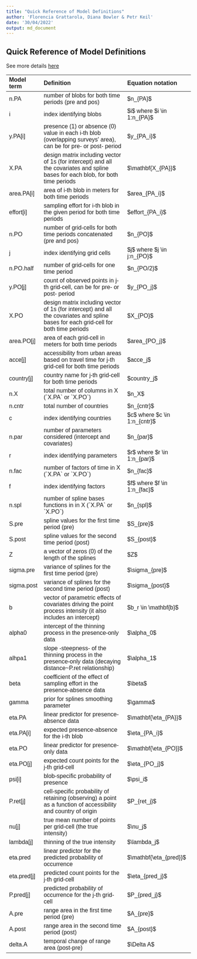 ```yaml
---
title: "Quick Reference of Model Definitions"
author: 'Florencia Grattarola, Diana Bowler & Petr Keil'
date: '30/04/2022'
output: md_document
---
```


## Quick Reference of Model Definitions

See more details [here](/model_definitions.md)


<table class=" lightable-paper lightable-striped lightable-hover" style='font-family: "Arial Narrow", arial, helvetica, sans-serif; margin-left: auto; margin-right: auto;'>
 <thead>
  <tr>
   <th style="text-align:left;"> Model term </th>
   <th style="text-align:left;"> Definition </th>
   <th style="text-align:left;"> Equation notation </th>
  </tr>
 </thead>
<tbody>
  <tr>
   <td style="text-align:left;"> n.PA </td>
   <td style="text-align:left;"> number of blobs for both time periods (pre and pos) </td>
   <td style="text-align:left;"> $n_{PA}$ </td>
  </tr>
  <tr>
   <td style="text-align:left;"> i </td>
   <td style="text-align:left;"> index identifying blobs </td>
   <td style="text-align:left;"> $i$ where $i \in 1:n_{PA}$ </td>
  </tr>
  <tr>
   <td style="text-align:left;"> y.PA[i] </td>
   <td style="text-align:left;"> presence (1) or absence (0) value in each i-th blob (overlapping surveys' area), can be for pre- or post- period </td>
   <td style="text-align:left;"> $y_{PA_i}$ </td>
  </tr>
  <tr>
   <td style="text-align:left;"> X.PA </td>
   <td style="text-align:left;"> design matrix including vector of 1s (for intercept) and all the covariates and spline bases for each blob, for both time periods </td>
   <td style="text-align:left;"> $\mathbf{X_{PA}}$ </td>
  </tr>
  <tr>
   <td style="text-align:left;"> area.PA[i] </td>
   <td style="text-align:left;"> area of i-th blob in meters for both time periods </td>
   <td style="text-align:left;"> $area_{PA_i}$ </td>
  </tr>
  <tr>
   <td style="text-align:left;"> effort[i] </td>
   <td style="text-align:left;"> sampling effort for i-th blob in the given period for both time periods </td>
   <td style="text-align:left;"> $effort_{PA_i}$ </td>
  </tr>
  <tr>
   <td style="text-align:left;"> n.PO </td>
   <td style="text-align:left;"> number of grid-cells for both time periods concatenated (pre and pos) </td>
   <td style="text-align:left;"> $n_{PO}$ </td>
  </tr>
  <tr>
   <td style="text-align:left;"> j </td>
   <td style="text-align:left;"> index identifying grid cells </td>
   <td style="text-align:left;"> $j$ where $j \in j:n_{PO}$ </td>
  </tr>
  <tr>
   <td style="text-align:left;"> n.PO.half </td>
   <td style="text-align:left;"> number of grid-cells for one time period </td>
   <td style="text-align:left;"> $n_{PO/2}$ </td>
  </tr>
  <tr>
   <td style="text-align:left;"> y.PO[j] </td>
   <td style="text-align:left;"> count of observed points in j-th grid-cell, can be for pre- or post- period </td>
   <td style="text-align:left;"> $y_{PO_j}$ </td>
  </tr>
  <tr>
   <td style="text-align:left;"> X.PO </td>
   <td style="text-align:left;"> design matrix including vector of 1s (for intercept) and all the covariates and spline bases for each grid-cell for both time periods </td>
   <td style="text-align:left;"> $X_{PO}$ </td>
  </tr>
  <tr>
   <td style="text-align:left;"> area.PO[j] </td>
   <td style="text-align:left;"> area of each grid-cell in meters for both time periods </td>
   <td style="text-align:left;"> $area_{PO_j}$ </td>
  </tr>
  <tr>
   <td style="text-align:left;"> acce[j] </td>
   <td style="text-align:left;"> accessibility from urban areas based on travel time for j-th grid-cell for both time periods </td>
   <td style="text-align:left;"> $acce_j$ </td>
  </tr>
  <tr>
   <td style="text-align:left;"> country[j] </td>
   <td style="text-align:left;"> country name for j-th grid-cell for both time periods </td>
   <td style="text-align:left;"> $country_j$ </td>
  </tr>
  <tr>
   <td style="text-align:left;"> n.X </td>
   <td style="text-align:left;"> total number of columns in X (`X.PA` or `X.PO`) </td>
   <td style="text-align:left;"> $n_X$ </td>
  </tr>
  <tr>
   <td style="text-align:left;"> n.cntr </td>
   <td style="text-align:left;"> total number of countries </td>
   <td style="text-align:left;"> $n_{cntr}$ </td>
  </tr>
  <tr>
   <td style="text-align:left;"> c </td>
   <td style="text-align:left;"> index identifying countries </td>
   <td style="text-align:left;"> $c$ where $c \in 1:n_{cntr}$ </td>
  </tr>
  <tr>
   <td style="text-align:left;"> n.par </td>
   <td style="text-align:left;"> number of parameters considered (intercept and covariates) </td>
   <td style="text-align:left;"> $n_{par}$ </td>
  </tr>
  <tr>
   <td style="text-align:left;"> r </td>
   <td style="text-align:left;"> index identifying parameters </td>
   <td style="text-align:left;"> $r$ where $r \in 1:n_{par}$ </td>
  </tr>
  <tr>
   <td style="text-align:left;"> n.fac </td>
   <td style="text-align:left;"> number of factors of time in X (`X.PA` or `X.PO`) </td>
   <td style="text-align:left;"> $n_{fac}$ </td>
  </tr>
  <tr>
   <td style="text-align:left;"> f </td>
   <td style="text-align:left;"> index identifying factors </td>
   <td style="text-align:left;"> $f$ where $f \in 1:n_{fac}$ </td>
  </tr>
  <tr>
   <td style="text-align:left;"> n.spl </td>
   <td style="text-align:left;"> number of spline bases functions in in X (`X.PA` or `X.PO`) </td>
   <td style="text-align:left;"> $n_{spl}$ </td>
  </tr>
  <tr>
   <td style="text-align:left;"> S.pre </td>
   <td style="text-align:left;"> spline values for the first time period (pre) </td>
   <td style="text-align:left;"> $S_{pre}$ </td>
  </tr>
  <tr>
   <td style="text-align:left;"> S.post </td>
   <td style="text-align:left;"> spline values for the second time period (post) </td>
   <td style="text-align:left;"> $S_{post}$ </td>
  </tr>
  <tr>
   <td style="text-align:left;"> Z </td>
   <td style="text-align:left;"> a vector of zeros (0) of the length of the splines </td>
   <td style="text-align:left;"> $Z$ </td>
  </tr>
  <tr>
   <td style="text-align:left;"> sigma.pre </td>
   <td style="text-align:left;"> variance of splines for the first time period (pre) </td>
   <td style="text-align:left;"> $\sigma_{pre}$ </td>
  </tr>
  <tr>
   <td style="text-align:left;"> sigma.post </td>
   <td style="text-align:left;"> variance of splines for the second time period (post) </td>
   <td style="text-align:left;"> $\sigma_{post}$ </td>
  </tr>
  <tr>
   <td style="text-align:left;"> b </td>
   <td style="text-align:left;"> vector of parametric effects of covariates driving the point process intensity (it also includes an intercept) </td>
   <td style="text-align:left;"> $b_r \in \mathbf{b}$ </td>
  </tr>
  <tr>
   <td style="text-align:left;"> alpha0 </td>
   <td style="text-align:left;"> intercept of the thinning process in the presence-only data </td>
   <td style="text-align:left;"> $\alpha_0$ </td>
  </tr>
  <tr>
   <td style="text-align:left;"> alhpa1 </td>
   <td style="text-align:left;"> slope -steepness- of the thinning process in the presence-only data (decaying distance~P.ret relationship) </td>
   <td style="text-align:left;"> $\alpha_1$ </td>
  </tr>
  <tr>
   <td style="text-align:left;"> beta </td>
   <td style="text-align:left;"> coefficient of the effect of sampling effort in the presence-absence data </td>
   <td style="text-align:left;"> $\beta$ </td>
  </tr>
  <tr>
   <td style="text-align:left;"> gamma </td>
   <td style="text-align:left;"> prior for splines smoothing parameter </td>
   <td style="text-align:left;"> $\gamma$ </td>
  </tr>
  <tr>
   <td style="text-align:left;"> eta.PA </td>
   <td style="text-align:left;"> linear predictor for presence-absence data </td>
   <td style="text-align:left;"> $\mathbf{\eta_{PA}}$ </td>
  </tr>
  <tr>
   <td style="text-align:left;"> eta.PA[i] </td>
   <td style="text-align:left;"> expected presence-absence for the i-th blob </td>
   <td style="text-align:left;"> $\eta_{PA_i}$ </td>
  </tr>
  <tr>
   <td style="text-align:left;"> eta.PO </td>
   <td style="text-align:left;"> linear predictor for presence-only data </td>
   <td style="text-align:left;"> $\mathbf{\eta_{PO}}$ </td>
  </tr>
  <tr>
   <td style="text-align:left;"> eta.PO[j] </td>
   <td style="text-align:left;"> expected count points for the j-th grid-cell </td>
   <td style="text-align:left;"> $\eta_{PO_j}$ </td>
  </tr>
  <tr>
   <td style="text-align:left;"> psi[i] </td>
   <td style="text-align:left;"> blob-specific probability of presence </td>
   <td style="text-align:left;"> $\psi_i$ </td>
  </tr>
  <tr>
   <td style="text-align:left;"> P.ret[j] </td>
   <td style="text-align:left;"> cell-specific probability of retaining (observing) a point as a function of accessibility and country of origin </td>
   <td style="text-align:left;"> $P_{ret_j}$ </td>
  </tr>
  <tr>
   <td style="text-align:left;"> nu[j] </td>
   <td style="text-align:left;"> true mean number of points per grid-cell (the true intensity) </td>
   <td style="text-align:left;"> $\nu_j$ </td>
  </tr>
  <tr>
   <td style="text-align:left;"> lambda[j] </td>
   <td style="text-align:left;"> thinning of the true intensity </td>
   <td style="text-align:left;"> $\lambda_j$ </td>
  </tr>
  <tr>
   <td style="text-align:left;"> eta.pred </td>
   <td style="text-align:left;"> linear predictor for the predicted probability of occurrence </td>
   <td style="text-align:left;"> $\mathbf{\eta_{pred}}$ </td>
  </tr>
  <tr>
   <td style="text-align:left;"> eta.pred[j] </td>
   <td style="text-align:left;"> predicted count points for the j-th grid-cell </td>
   <td style="text-align:left;"> $\eta_{pred_j}$ </td>
  </tr>
  <tr>
   <td style="text-align:left;"> P.pred[j] </td>
   <td style="text-align:left;"> predicted probability of occurrence for the j-th grid-cell </td>
   <td style="text-align:left;"> $P_{pred_j}$ </td>
  </tr>
  <tr>
   <td style="text-align:left;"> A.pre </td>
   <td style="text-align:left;"> range area in the first time period (pre) </td>
   <td style="text-align:left;"> $A_{pre}$ </td>
  </tr>
  <tr>
   <td style="text-align:left;"> A.post </td>
   <td style="text-align:left;"> range area in the second time period (post) </td>
   <td style="text-align:left;"> $A_{post}$ </td>
  </tr>
  <tr>
   <td style="text-align:left;"> delta.A </td>
   <td style="text-align:left;"> temporal change of range area (post-pre) </td>
   <td style="text-align:left;"> $\Delta A$ </td>
  </tr>
</tbody>
</table>

